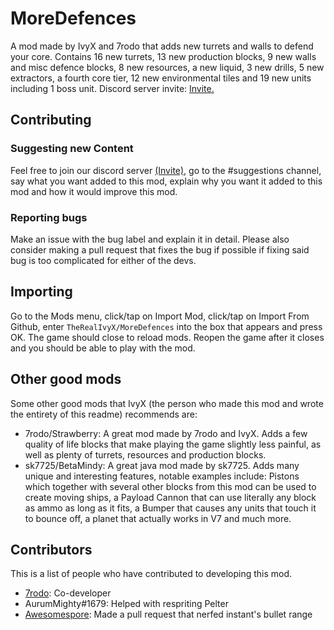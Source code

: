 # MoreDefences
A mod made by IvyX and 7rodo that adds new turrets and walls to defend your core. Contains 16 new turrets, 13 new production blocks, 9 new walls and misc defence blocks, 8 new resources, a new liquid, 3 new drills, 5 new extractors, a fourth core tier, 12 new environmental tiles and 19 new units including 1 boss unit. Discord server invite: [Invite.](https://discord.gg/eEtw5GF2dk)

## Contributing
### Suggesting new Content
Feel free to join our discord server [(Invite)](https://discord.gg/eEtw5GF2dk), go to the #suggestions channel, say what you want added to this mod, explain why you want it added to this mod and how it would improve this mod.
### Reporting bugs
Make an issue with the bug label and explain it in detail. Please also consider making a pull request that fixes the bug if possible if fixing said bug is too complicated for either of the devs.

## Importing
Go to the Mods menu, click/tap on Import Mod, click/tap on Import From Github, enter ``TheRealIvyX/MoreDefences`` into the box that appears and press OK. The game should close to reload mods. Reopen the game after it closes and you should be able to play with the mod.

## Other good mods
Some other good mods that IvyX (the person who made this mod and wrote the entirety of this readme) recommends are:
- 7rodo/Strawberry: A great mod made by 7rodo and IvyX. Adds a few quality of life blocks that make playing the game slightly less painful, as well as plenty of turrets, resources and production blocks.
- sk7725/BetaMindy: A great java mod made by sk7725. Adds many unique and interesting features, notable examples include: Pistons which together with several other blocks from this mod can be used to create moving ships, a Payload Cannon that can use literally any block as ammo as long as it fits, a Bumper that causes any units that touch it to bounce off, a planet that actually works in V7 and much more.

## Contributors
This is a list of people who have contributed to developing this mod.
- [7rodo](https://github.com/7rodo): Co-developer
- AurumMighty#1679: Helped with respriting Pelter
- [Awesomespore](https://github.com/Awesomespore): Made a pull request that nerfed instant's bullet range
